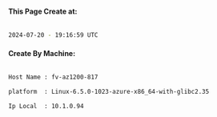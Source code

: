 
   
#### This Page Create at:

```bash

2024-07-20 - 19:16:59 UTC

```

#### Create By Machine:

```bash

Host Name : fv-az1200-817

platform  : Linux-6.5.0-1023-azure-x86_64-with-glibc2.35

Ip Local  : 10.1.0.94

```

